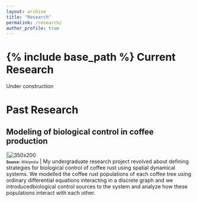 ```yaml
---
layout: archive
title: "Research"
permalink: /research/
author_profile: true
---
```

{% include base_path %}
Current Research
======
Under construction

Past Research
======
## Modeling of biological control in coffee production
|![350x200](https://jarroyoe.github.io/images/hemileia_vastatrix.jpg)<br><font size="-2"><b>Source:</b> Wikipedia</font> | My undergraduate research project revolved about defining strategies for biological control of coffee rust using spatial dynamical systems. We modelled the coffee rust populations of each coffee tree using ordinary differential equations interacting in a discrete graph and we introducedbiological control sources to the system and analyze how these populations interact with each other.


